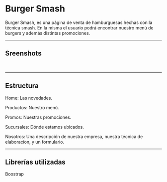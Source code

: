 <h1>Burger Smash</h1>
 <p>Burger Smash, es una página de venta de hamburguesas hechas con la técnica smash. En la misma el usuario podrá encontrar nuestro menú de burgers y además distintas promociones.</p>
 <hr>
 <h2>Sreenshots</h2>
 <img class="" src="./img/burgersmashcap2" alt="">
 <img class="" src="./img/burgersmashcap" alt="">
 <hr>
 <h2>Estructura</h2>
 <p>Home: Las novedades.</p>
 <p>Productos: Nuestro menú.</p>
 <p>Promos: Nuestras promociones.</p>
 <p>Sucursales: Dónde estamos ubicados.</p>
 <p>Nosotros: Una descripción de nuestra empresa, nuestra técnica de elaboracíon, y un formulario.</p>
 <hr>
 <h2>Librerías utilizadas</h2>
 <p>Boostrap</h2>

 


 

 

